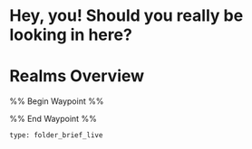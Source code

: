 # Hey, you! Should you really be looking in here?

# Realms Overview

%% Begin Waypoint %%


%% End Waypoint %%

 
```ccard
type: folder_brief_live
```
 
